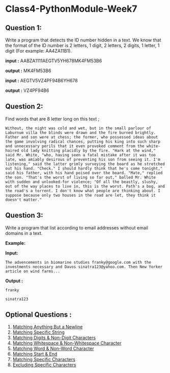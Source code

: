 # Class4-PythonModule-Week7

## Question 1:

Write a program that detects the ID number hidden in a text. We know that the format of the ID number is 2 letters, 1 digit, 2 letters, 2 digits, 1 letter, 1 digit (For example: AA4ZA11B1).

**input  :** AABZA1111AEGTV5YH678MK4FM53B6 

**output :** MK4FM53B6

**input  :** AEGTV5VZ4PF94B6YH678

**output :** VZ4PF94B6

## Question 2:

Find words that are 8 letter long on this text ;  

`Without, the night was cold and wet, but in the small parlour of Laburnum villa the blinds were drawn and the fire burned brightly. Father and son were at chess; the former, who possessed ideas about the game involving radical chances, putting his king into such sharp and unnecessary perils that it even provoked comment from the white-haired old lady knitting placidly by the fire. "Hark at the wind," said Mr. White, "who, having seen a fatal mistake after it was too late, was amiably desirous of preventing his son from seeing it. I'm listening," said the latter grimly surveying the board as he stretched out his hand. "Check." I should hardly think that he's come tonight," said his father, with his hand poised over the board. "Mate," replied the son. "That's the worst of living so far out," balled Mr. White with sudden and unlooked-for violence; "Of all the beastly, slushy, out of the way places to live in, this is the worst. Path's a bog, and the road's a torrent. I don't know what people are thinking about. I suppose because only two houses in the road are let, they think it doesn't matter."`

## Question 3:

Write a program that list according to email addresses without email domains in a text. 

**Example:**

**Input:**

`The advencements in biomarine studies franky@google.com with the investments necessary and Davos sinatra123@yahoo.com. Then New Yorker article on wind farms... ` 

**Output :** 

`franky`

`sinatra123`

## Optional Questions :
1. [Matching Anything But a Newline](https://www.hackerrank.com/challenges/matching-anything-but-new-line/problem)
2. [Matching Specific String](https://www.hackerrank.com/challenges/matching-specific-string/problem)
3. [Matching Digits & Non-Digit Characters](https://www.hackerrank.com/challenges/matching-digits-non-digit-character/problem)
4. [Matching Whitespace & Non-Whitespace Character](https://www.hackerrank.com/challenges/matching-whitespace-non-whitespace-character/problem)
5. [Matching Word & Non-Word Character](https://www.hackerrank.com/challenges/matching-word-non-word/problem)
6. [Matching Start & End](https://www.hackerrank.com/challenges/matching-start-end/problem)
7. [Matching Specific Characters](https://www.hackerrank.com/challenges/matching-specific-characters/problem)
8. [Excluding Specific Characters](https://www.hackerrank.com/challenges/excluding-specific-characters/problem)
